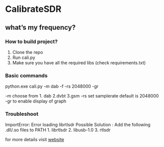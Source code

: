 # CalibrateSDR
## what’s my frequency?

### How to build project?
1. Clone the repo
2. Run cali.py
3. Make sure you have all the required libs (check requirements.txt)

### Basic commands
python.exe cali.py -m dab -f <YOURFILENAME> -rs 2048000 -gr

-m choose from  1. dab  2.dvbt  3.gsm
-rs set samplerate default is 2048000
-gr to enable display of graph

### Troubleshoot

ImportError: Error loading librtlsdr
Possible Solution : Add the following .dll/.so files to PATH
                    1. librtlsdr
                    2. libusb-1.0
                    3. rtlsdr



for more details visit [website](https://aerospaceresearch.net/?page_id=2111)